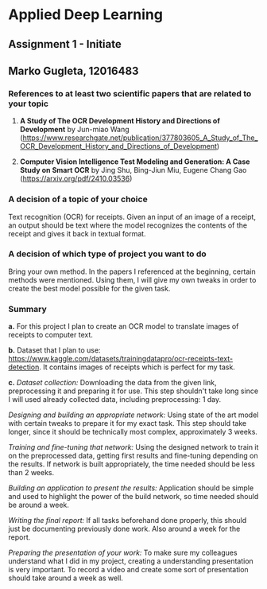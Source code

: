 # Applied Deep Learning

## Assignment 1 - Initiate

## Marko Gugleta, 12016483

### References to at least two scientific papers that are related to your topic

1. **A Study of The OCR Development History and Directions of Development** by Jun-miao Wang (<https://www.researchgate.net/publication/377803605_A_Study_of_The_OCR_Development_History_and_Directions_of_Development>)

2. **Computer Vision Intelligence Test Modeling and Generation: A Case Study on Smart OCR** by Jing Shu, Bing-Jiun Miu, Eugene Chang Gao (<https://arxiv.org/pdf/2410.03536>)

### A decision of a topic of your choice

Text recognition (OCR) for receipts. Given an input of an image of a receipt, an output should be text where the model recognizes the contents of the receipt and gives it back in textual format.

### A decision of which type of project you want to do

Bring your own method. In the papers I referenced at the beginning, certain methods were mentioned. Using them, I will give my own tweaks in order to create the best model possible for the given task.

### Summary

**a.** For this project I plan to create an OCR model to translate images of receipts to computer text.

**b.** Dataset that I plan to use: <https://www.kaggle.com/datasets/trainingdatapro/ocr-receipts-text-detection>. It contains images of receipts which is perfect for my task.

**c.** *Dataset collection:* Downloading the data from the given link, preprocessing it and preparing it for use. This step shouldn't take long since I will used already collected data, including preprocessing: 1 day.

*Designing and building an appropriate network:* Using state of the art model with certain tweaks to prepare it for my exact task. This step should take longer, since it should be technically most complex, approximately 3 weeks.

*Training and fine-tuning that network:* Using the designed network to train it on the preprocessed data, getting first results and fine-tuning depending on the results. If network is built appropriately, the time needed should be less than 2 weeks.

*Building an application to present the results:* Application should be simple and used to highlight the power of the build network, so time needed should be around a week.

*Writing the final report:* If all tasks beforehand done properly, this should just be documenting previously done work. Also around a week for the report.

*Preparing the presentation of your work:* To make sure my colleagues understand what I did in my project, creating a understanding presentation is very important. To record a video and create some sort of presentation should take around a week as well.
